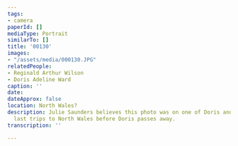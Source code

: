 ```yaml
---
tags:
- camera
paperId: []
mediaType: Portrait
similarTo: []
title: '00130'
images:
- "/assets/media/000130.JPG"
relatedPeople:
- Reginald Arthur Wilson
- Doris Adeline Ward
caption: ''
date: 
dateApprox: false
location: North Wales?
description: Julie Saunders believes this photo was on one of Doris and Reginalds
  last trips to North Wales before Doris passes away.
transcription: ''

---
```

